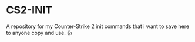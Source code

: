 # CS2-INIT
A repository for my Counter-Strike 2 init commands that i want to save here to anyone copy and use. 👍

